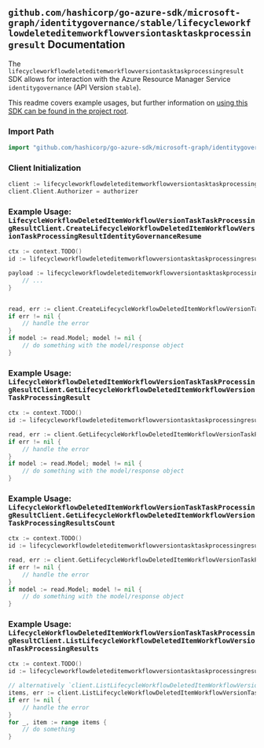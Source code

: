 
## `github.com/hashicorp/go-azure-sdk/microsoft-graph/identitygovernance/stable/lifecycleworkflowdeleteditemworkflowversiontasktaskprocessingresult` Documentation

The `lifecycleworkflowdeleteditemworkflowversiontasktaskprocessingresult` SDK allows for interaction with the Azure Resource Manager Service `identitygovernance` (API Version `stable`).

This readme covers example usages, but further information on [using this SDK can be found in the project root](https://github.com/hashicorp/go-azure-sdk/tree/main/docs).

### Import Path

```go
import "github.com/hashicorp/go-azure-sdk/microsoft-graph/identitygovernance/stable/lifecycleworkflowdeleteditemworkflowversiontasktaskprocessingresult"
```


### Client Initialization

```go
client := lifecycleworkflowdeleteditemworkflowversiontasktaskprocessingresult.NewLifecycleWorkflowDeletedItemWorkflowVersionTaskTaskProcessingResultClientWithBaseURI("https://management.azure.com")
client.Client.Authorizer = authorizer
```


### Example Usage: `LifecycleWorkflowDeletedItemWorkflowVersionTaskTaskProcessingResultClient.CreateLifecycleWorkflowDeletedItemWorkflowVersionTaskProcessingResultIdentityGovernanceResume`

```go
ctx := context.TODO()
id := lifecycleworkflowdeleteditemworkflowversiontasktaskprocessingresult.NewIdentityGovernanceLifecycleWorkflowDeletedItemWorkflowIdVersionIdTaskIdTaskProcessingResultID("workflowIdValue", "workflowVersionVersionNumberValue", "taskIdValue", "taskProcessingResultIdValue")

payload := lifecycleworkflowdeleteditemworkflowversiontasktaskprocessingresult.CreateLifecycleWorkflowDeletedItemWorkflowVersionTaskProcessingResultIdentityGovernanceResumeRequest{
	// ...
}


read, err := client.CreateLifecycleWorkflowDeletedItemWorkflowVersionTaskProcessingResultIdentityGovernanceResume(ctx, id, payload)
if err != nil {
	// handle the error
}
if model := read.Model; model != nil {
	// do something with the model/response object
}
```


### Example Usage: `LifecycleWorkflowDeletedItemWorkflowVersionTaskTaskProcessingResultClient.GetLifecycleWorkflowDeletedItemWorkflowVersionTaskProcessingResult`

```go
ctx := context.TODO()
id := lifecycleworkflowdeleteditemworkflowversiontasktaskprocessingresult.NewIdentityGovernanceLifecycleWorkflowDeletedItemWorkflowIdVersionIdTaskIdTaskProcessingResultID("workflowIdValue", "workflowVersionVersionNumberValue", "taskIdValue", "taskProcessingResultIdValue")

read, err := client.GetLifecycleWorkflowDeletedItemWorkflowVersionTaskProcessingResult(ctx, id, lifecycleworkflowdeleteditemworkflowversiontasktaskprocessingresult.DefaultGetLifecycleWorkflowDeletedItemWorkflowVersionTaskProcessingResultOperationOptions())
if err != nil {
	// handle the error
}
if model := read.Model; model != nil {
	// do something with the model/response object
}
```


### Example Usage: `LifecycleWorkflowDeletedItemWorkflowVersionTaskTaskProcessingResultClient.GetLifecycleWorkflowDeletedItemWorkflowVersionTaskProcessingResultsCount`

```go
ctx := context.TODO()
id := lifecycleworkflowdeleteditemworkflowversiontasktaskprocessingresult.NewIdentityGovernanceLifecycleWorkflowDeletedItemWorkflowIdVersionIdTaskID("workflowIdValue", "workflowVersionVersionNumberValue", "taskIdValue")

read, err := client.GetLifecycleWorkflowDeletedItemWorkflowVersionTaskProcessingResultsCount(ctx, id, lifecycleworkflowdeleteditemworkflowversiontasktaskprocessingresult.DefaultGetLifecycleWorkflowDeletedItemWorkflowVersionTaskProcessingResultsCountOperationOptions())
if err != nil {
	// handle the error
}
if model := read.Model; model != nil {
	// do something with the model/response object
}
```


### Example Usage: `LifecycleWorkflowDeletedItemWorkflowVersionTaskTaskProcessingResultClient.ListLifecycleWorkflowDeletedItemWorkflowVersionTaskProcessingResults`

```go
ctx := context.TODO()
id := lifecycleworkflowdeleteditemworkflowversiontasktaskprocessingresult.NewIdentityGovernanceLifecycleWorkflowDeletedItemWorkflowIdVersionIdTaskID("workflowIdValue", "workflowVersionVersionNumberValue", "taskIdValue")

// alternatively `client.ListLifecycleWorkflowDeletedItemWorkflowVersionTaskProcessingResults(ctx, id, lifecycleworkflowdeleteditemworkflowversiontasktaskprocessingresult.DefaultListLifecycleWorkflowDeletedItemWorkflowVersionTaskProcessingResultsOperationOptions())` can be used to do batched pagination
items, err := client.ListLifecycleWorkflowDeletedItemWorkflowVersionTaskProcessingResultsComplete(ctx, id, lifecycleworkflowdeleteditemworkflowversiontasktaskprocessingresult.DefaultListLifecycleWorkflowDeletedItemWorkflowVersionTaskProcessingResultsOperationOptions())
if err != nil {
	// handle the error
}
for _, item := range items {
	// do something
}
```
